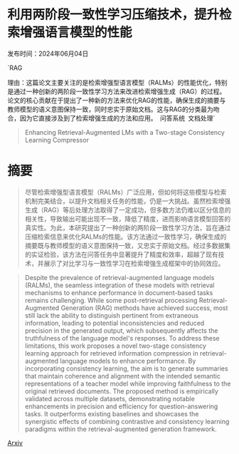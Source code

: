# 利用两阶段一致性学习压缩技术，提升检索增强语言模型的性能

发布时间：2024年06月04日

`RAG

理由：这篇论文主要关注的是检索增强型语言模型（RALMs）的性能优化，特别是通过一种创新的两阶段一致性学习方法来改进检索增强生成（RAG）的过程。论文的核心贡献在于提出了一种新的方法来优化RAG的性能，确保生成的摘要与教师模型的语义意图保持一致，同时忠实于原始文档。这与RAG的分类最为吻合，因为它直接涉及到了检索增强生成的方法和应用。` `问答系统` `文档处理`

> Enhancing Retrieval-Augmented LMs with a Two-stage Consistency Learning Compressor

# 摘要

> 尽管检索增强型语言模型（RALMs）广泛应用，但如何将这些模型与检索机制完美结合，以提升文档相关任务的性能，仍是一大挑战。虽然检索增强生成（RAG）等后处理方法取得了一定成功，但多数方法仍难以区分信息的相关性，导致输出可能出现不一致，降低了精度，进而影响语言模型回答的真实性。为此，本研究提出了一种创新的两阶段一致性学习方法，旨在通过压缩检索信息来优化RALMs的性能。该方法通过一致性学习，确保生成的摘要既与教师模型的语义意图保持一致，又忠实于原始文档。经过多数据集的实证检验，该方法在问答任务中显著提升了精度和效率，超越了现有技术，并展示了对比学习与一致性学习在检索增强生成框架中的协同效应。

> Despite the prevalence of retrieval-augmented language models (RALMs), the seamless integration of these models with retrieval mechanisms to enhance performance in document-based tasks remains challenging. While some post-retrieval processing Retrieval-Augmented Generation (RAG) methods have achieved success, most still lack the ability to distinguish pertinent from extraneous information, leading to potential inconsistencies and reduced precision in the generated output, which subsequently affects the truthfulness of the language model's responses. To address these limitations, this work proposes a novel two-stage consistency learning approach for retrieved information compression in retrieval-augmented language models to enhance performance. By incorporating consistency learning, the aim is to generate summaries that maintain coherence and alignment with the intended semantic representations of a teacher model while improving faithfulness to the original retrieved documents. The proposed method is empirically validated across multiple datasets, demonstrating notable enhancements in precision and efficiency for question-answering tasks. It outperforms existing baselines and showcases the synergistic effects of combining contrastive and consistency learning paradigms within the retrieval-augmented generation framework.

[Arxiv](https://arxiv.org/abs/2406.02266)